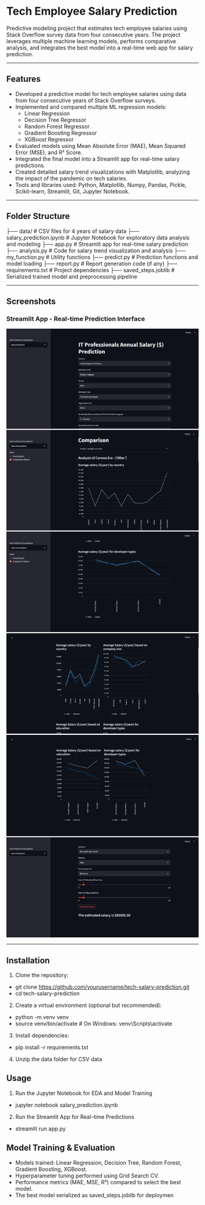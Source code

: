 # Tech Employee Salary Prediction

Predictive modeling project that estimates tech employee salaries using Stack Overflow survey data from four consecutive years. The project leverages multiple machine learning models, performs comparative analysis, and integrates the best model into a real-time web app for salary prediction.

---

## Features

- Developed a predictive model for tech employee salaries using data from four consecutive years of Stack Overflow surveys.
- Implemented and compared multiple ML regression models:
  - Linear Regression
  - Decision Tree Regressor
  - Random Forest Regressor
  - Gradient Boosting Regressor
  - XGBoost Regressor
- Evaluated models using Mean Absolute Error (MAE), Mean Squared Error (MSE), and R² Score.
- Integrated the final model into a Streamlit app for real-time salary predictions.
- Created detailed salary trend visualizations with Matplotlib, analyzing the impact of the pandemic on tech salaries.
- Tools and libraries used: Python, Matplotlib, Numpy, Pandas, Pickle, Scikit-learn, Streamlit, Git, Jupyter Notebook.

---

## Folder Structure

├── data/ # CSV files for 4 years of salary data
├── salary_prediction.ipynb # Jupyter Notebook for exploratory data analysis and modeling
├── app.py # Streamlit app for real-time salary prediction
├── analysis.py # Code for salary trend visualization and analysis
├── my_function.py # Utility functions
├── predict.py # Prediction functions and model loading
├── report.py # Report generation code (if any)
├── requirements.txt # Project dependencies
├── saved_steps.joblib # Serialized trained model and preprocessing pipeline


---

## Screenshots

### Streamlit App - Real-time Prediction Interface  
![Streamlit App](Screenshots/1.png)
![Streamlit App](Screenshots/2.png)
![Streamlit App](Screenshots/3.png)
![Streamlit App](Screenshots/4.png)
![Streamlit App](Screenshots/5.png)
![Streamlit App](Screenshots/6.png)


---

## Installation

1. Clone the repository:

- git clone https://github.com/yourusername/tech-salary-prediction.git
- cd tech-salary-prediction

2. Create a virtual environment (optional but recommended):

- python -m venv venv
- source venv/bin/activate  # On Windows: venv\Scripts\activate

3. Install dependencies:

- pip install -r requirements.txt

4. Unzip the data folder for CSV data


## Usage

1. Run the Jupyter Notebook for EDA and Model Training
- jupyter notebook salary_prediction.ipynb

2. Run the Streamlit App for Real-time Predictions
- streamlit run app.py

## Model Training & Evaluation
- Models trained: Linear Regression, Decision Tree, Random Forest, Gradient Boosting, XGBoost.
- Hyperparameter tuning performed using Grid Search CV.
- Performance metrics (MAE, MSE, R²) compared to select the best model.
- The best model serialized as saved_steps.joblib for deploymen
